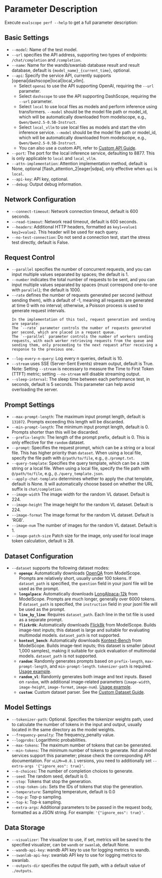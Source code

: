 # Parameter Description

Execute `evalscope perf --help` to get a full parameter description:

## Basic Settings
- `--model`: Name of the test model.
- `--url` specifies the API address, supporting two types of endpoints: `/chat/completion` and `/completion`.
- `--name`: Name for the wandb/swanlab database result and result database, default is `{model_name}_{current_time}`, optional.
- `--api`: Specify the service API, currently supports [openai|dashscope|local|local_vllm].
  - Select `openai` to use the API supporting OpenAI, requiring the `--url` parameter.
  - Select `dashscope` to use the API supporting DashScope, requiring the `--url` parameter.
  - Select `local` to use local files as models and perform inference using transformers. `--model` should be the model file path or model_id, which will be automatically downloaded from modelscope, e.g., `Qwen/Qwen2.5-0.5B-Instruct`.
  - Select `local_vllm` to use local files as models and start the vllm inference service. `--model` should be the model file path or model_id, which will be automatically downloaded from modelscope, e.g., `Qwen/Qwen2.5-0.5B-Instruct`.
  - You can also use a custom API, refer to [Custom API Guide](./custom.md#custom-request-api).
- `--port`: The port for the local inference service, defaulting to 8877. This is only applicable to `local` and `local_vllm`.
- `--attn-implementation`: Attention implementation method, default is None, optional [flash_attention_2|eager|sdpa], only effective when `api` is `local`.
- `--api-key`: API key, optional.
- `--debug`: Output debug information.

## Network Configuration
- `--connect-timeout`: Network connection timeout, default is 600 seconds.
- `--read-timeout`: Network read timeout, default is 600 seconds.
- `--headers`: Additional HTTP headers, formatted as `key1=value1 key2=value2`. This header will be used for each query.
- `--no-test-connection`: Do not send a connection test, start the stress test directly, default is False.

## Request Control
- `--parallel` specifies the number of concurrent requests, and you can input multiple values separated by spaces; the default is 1.
- `--number` indicates the total number of requests to be sent, and you can input multiple values separated by spaces (must correspond one-to-one with `parallel`); the default is 1000.
- `--rate` defines the number of requests generated per second (without sending them), with a default of -1, meaning all requests are generated at time 0 with no interval; otherwise, a Poisson process is used to generate request intervals.
  ```{tip}
  In the implementation of this tool, request generation and sending are separate:
  The `--rate` parameter controls the number of requests generated per second, which are placed in a request queue.
  The `--parallel` parameter controls the number of workers sending requests, with each worker retrieving requests from the queue and sending them, only proceeding to the next request after receiving a response to the previous one.
  ```
- `--log-every-n-query`: Log every n queries, default is 10.
- `--stream` uses SSE (Server-Sent Events) stream output, default is True. Note: Setting `--stream` is necessary to measure the Time to First Token (TTFT) metric; setting `--no-stream` will disable streaming output.
- `--sleep-interval`: The sleep time between each performance test, in seconds, default is 5 seconds. This parameter can help avoid overloading the server.

## Prompt Settings
- `--max-prompt-length`: The maximum input prompt length, default is `131072`. Prompts exceeding this length will be discarded.
- `--min-prompt-length`: The minimum input prompt length, default is 0. Prompts shorter than this will be discarded.
- `--prefix-length`: The length of the prompt prefix, default is 0. This is only effective for the `random` dataset.
- `--prompt`: Specifies the request prompt, which can be a string or a local file. This has higher priority than `dataset`. When using a local file, specify the file path with `@/path/to/file`, e.g., `@./prompt.txt`.
- `--query-template`: Specifies the query template, which can be a `JSON` string or a local file. When using a local file, specify the file path with `@/path/to/file`, e.g., `@./query_template.json`.
- `--apply-chat-template` determines whether to apply the chat template, default is None. It will automatically choose based on whether the URL suffix is `chat/completion`.
- `--image-width`  The image width for the random VL dataset. Default is 224.
- `--image-height`  The image height for the random VL dataset. Default is 224.
- `--image-format`  The image format for the random VL dataset. Default is 'RGB'.
- `--image-num`  The number of images for the random VL dataset. Default is 1.
- `--image-patch-size` Patch size for the image, only used for local image token calculation, default is 28.

## Dataset Configuration
- `--dataset` supports the following dataset modes:
  - **`openqa`**: Automatically downloads [OpenQA](https://www.modelscope.cn/datasets/AI-ModelScope/HC3-Chinese/summary) from ModelScope. Prompts are relatively short, usually under 100 tokens. If `dataset_path` is specified, the `question` field in your jsonl file will be used as the prompt.
  - **`longalpaca`**: Automatically downloads [LongAlpaca-12k](https://www.modelscope.cn/datasets/AI-ModelScope/LongAlpaca-12k/dataPeview) from ModelScope. Prompts are much longer, generally over 6000 tokens. If `dataset_path` is specified, the `instruction` field in your jsonl file will be used as the prompt.
  - **`line_by_line`**: Requires `dataset_path`. Each line in the txt file is used as a separate prompt.
  - **`flickr8k`**: Automatically downloads [Flick8k](https://www.modelscope.cn/datasets/clip-benchmark/wds_flickr8k/dataPeview) from ModelScope. Builds image-text inputs; this dataset is large and suitable for evaluating multimodal models. `dataset_path` is not supported.
  - **`kontext_bench`**: Automatically downloads [Kontext-Bench](https://modelscope.cn/datasets/black-forest-labs/kontext-bench/dataPeview) from ModelScope. Builds image-text inputs; this dataset is smaller (about 1,000 samples), making it suitable for quick evaluation of multimodal models. `dataset_path` is not supported.
  - **`random`**: Randomly generates prompts based on `prefix-length`, `max-prompt-length`, and `min-prompt-length`. `tokenizer-path` is required. [Usage example](./examples.md#using-the-random-dataset).
  - **`random_vl`**: Randomly generates both image and text inputs. Based on `random`, with additional image-related parameters (`image-width`, `image-height`, `image-format`, `image-num`). [Usage example](./examples.md#using-the-random-multimodal-dataset).
  - **`custom`**: Custom dataset parser. See the [Custom Dataset Guide](custom.md/#custom-dataset).

## Model Settings
- `--tokenizer-path`: Optional. Specifies the tokenizer weights path, used to calculate the number of tokens in the input and output, usually located in the same directory as the model weights.
- `--frequency-penalty`: The frequency_penalty value.
- `--logprobs`: Logarithmic probabilities.
- `--max-tokens`: The maximum number of tokens that can be generated.
- `--min-tokens`: The minimum number of tokens to generate. Not all model services support this parameter; please check the corresponding API documentation. For `vLLM>=0.8.1` versions, you need to additionally set `--extra-args '{"ignore_eos": true}'`.
- `--n-choices`: The number of completion choices to generate.
- `--seed`: The random seed, default is 0.
- `--stop`: Tokens that stop the generation.
- `--stop-token-ids`: Sets the IDs of tokens that stop the generation.
- `--temperature`: Sampling temperature, default is 0.0
- `--top-p`: Top-p sampling.
- `--top-k`: Top-k sampling.
- `--extra-args`: Additional parameters to be passed in the request body, formatted as a JSON string. For example: `'{"ignore_eos": true}'`.

## Data Storage
- `--visualizer`: The visualizer to use, if set, metrics will be saved to the specified visualizer, can be `wandb` or `swanlab`, default None.
- `--wandb-api-key`: wandb API key to use for logging metrics to wandb.
- `--swanlab-api-key`: swanlab API key to use for logging metrics to swanlab.
- `--outputs-dir` specifies the output file path, with a default value of `./outputs`.
